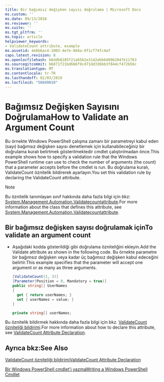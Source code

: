 ```yaml
---
title: Bir bağımsız değişken sayısı doğrulama | Microsoft Docs
ms.custom: ''
ms.date: 09/13/2016
ms.reviewer: ''
ms.suite: ''
ms.tgt_pltfrm: ''
ms.topic: article
helpviewer_keywords:
- ValidateCount attribute, example
ms.assetid: 4e6b6ac4-1003-4e7e-9d4a-9f1cf74fc4af
caps.latest.revision: 8
ms.openlocfilehash: b6ddb8185f21a65b2e3142ebb640962047e11763
ms.sourcegitcommit: b6871f21bd666f9cd71dd336bb3f844cf472b56c
ms.translationtype: MT
ms.contentlocale: tr-TR
ms.lasthandoff: 02/03/2019
ms.locfileid: "56849010"
---
```

# <a name="how-to-validate-an-argument-count"></a><span data-ttu-id="ed735-102">Bağımsız Değişken Sayısını Doğrulama</span><span class="sxs-lookup"><span data-stu-id="ed735-102">How to Validate an Argument Count</span></span>

<span data-ttu-id="ed735-103">Bu örnekte Windows PowerShell çalışma zamanı bir parametreyi kabul eden (sayı) bağımsız değişken sayısı denetlemek için kullanabileceğiniz bir doğrulama kuralı belirtmek gösterilmektedir cmdlet çalıştırılmadan önce.</span><span class="sxs-lookup"><span data-stu-id="ed735-103">This example shows how to specify a validation rule that the Windows PowerShell runtime can use to check the number of arguments (the count) that a parameter accepts before the cmdlet is run.</span></span> <span data-ttu-id="ed735-104">Bu doğrulama kuralı, ValidateCount öznitelik bildirerek ayarlayın.</span><span class="sxs-lookup"><span data-stu-id="ed735-104">You set this validation rule by declaring the ValidateCount attribute.</span></span>

> [!NOTE]
> <span data-ttu-id="ed735-105">Bu öznitelik tanımlayan sınıf hakkında daha fazla bilgi için bkz: [System.Management.Automation.Validatecountattribute](/dotnet/api/System.Management.Automation.ValidateCountAttribute).</span><span class="sxs-lookup"><span data-stu-id="ed735-105">For more information about the class that defines this attribute, see [System.Management.Automation.Validatecountattribute](/dotnet/api/System.Management.Automation.ValidateCountAttribute).</span></span>

## <a name="to-validate-an-argument-count"></a><span data-ttu-id="ed735-106">Bir bağımsız değişken sayısı doğrulamak için</span><span class="sxs-lookup"><span data-stu-id="ed735-106">To validate an argument count</span></span>

- <span data-ttu-id="ed735-107">Aşağıdaki kodda gösterildiği gibi doğrulama özniteliğini ekleyin.</span><span class="sxs-lookup"><span data-stu-id="ed735-107">Add the Validate attribute as shown in the following code.</span></span> <span data-ttu-id="ed735-108">Bu örnekte parametre bir bağımsız değişken veya kadar üç bağımsız değişken kabul edeceğini belirtir.</span><span class="sxs-lookup"><span data-stu-id="ed735-108">This example specifies that the parameter will accept one argument or as many as three arguments.</span></span>

    ```csharp
    [ValidateCount(1, 3)]
    [Parameter(Position = 0, Mandatory = true)]
    public string[] UserNames
    {
      get { return userNames; }
      set { userNames = value; }
    }

    private string[] userNames;
    ```

<span data-ttu-id="ed735-109">Bu öznitelik bildirmek hakkında daha fazla bilgi için bkz. [ValidateCount özniteliği bildirimi](./validatecount-attribute-declaration.md).</span><span class="sxs-lookup"><span data-stu-id="ed735-109">For more information about how to declare this attribute, see [ValidateCount Attribute Declaration](./validatecount-attribute-declaration.md).</span></span>

## <a name="see-also"></a><span data-ttu-id="ed735-110">Ayrıca bkz:</span><span class="sxs-lookup"><span data-stu-id="ed735-110">See Also</span></span>

[<span data-ttu-id="ed735-111">ValidateCount özniteliği bildirimi</span><span class="sxs-lookup"><span data-stu-id="ed735-111">ValidateCount Attribute Declaration</span></span>](./validatecount-attribute-declaration.md)

[<span data-ttu-id="ed735-112">Bir Windows PowerShell cmdlet'i yazma</span><span class="sxs-lookup"><span data-stu-id="ed735-112">Writing a Windows PowerShell Cmdlet</span></span>](./writing-a-windows-powershell-cmdlet.md)
